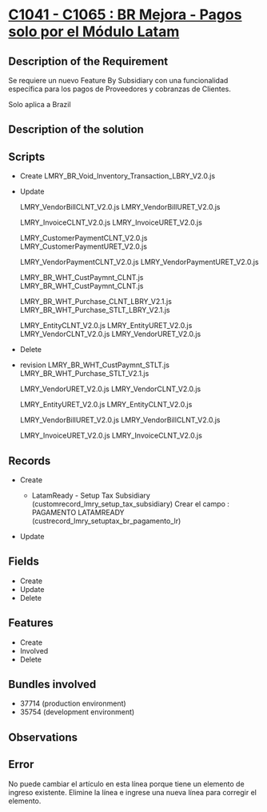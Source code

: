 # [C1041 - C1065 : BR Mejora - Pagos solo por el Módulo Latam](https://docs.google.com/document/d/1mIRbg0fRekUGNTjgBxUO1RAYA2cyMbtVToAnTI0m9uU/edit)


## Description of the Requirement

Se requiere un nuevo Feature By Subsidiary con una funcionalidad específica para los pagos de Proveedores y cobranzas de Clientes.

Solo aplica a Brazil

## Description of the solution


## Scripts
+ Create
    LMRY_BR_Void_Inventory_Transaction_LBRY_V2.0.js

+ Update

    LMRY_VendorBillCLNT_V2.0.js
    LMRY_VendorBillURET_V2.0.js

    LMRY_InvoiceCLNT_V2.0.js
    LMRY_InvoiceURET_V2.0.js

    LMRY_CustomerPaymentCLNT_V2.0.js
    LMRY_CustomerPaymentURET_V2.0.js


    LMRY_VendorPaymentCLNT_V2.0.js
    LMRY_VendorPaymentURET_V2.0.js

    LMRY_BR_WHT_CustPaymnt_CLNT.js
    LMRY_BR_WHT_CustPaymnt_CLNT.js

    LMRY_BR_WHT_Purchase_CLNT_LBRY_V2.1.js
    LMRY_BR_WHT_Purchase_STLT_LBRY_V2.1.js

    LMRY_EntityCLNT_V2.0.js
    LMRY_EntityURET_V2.0.js
    LMRY_VendorCLNT_V2.0.js
    LMRY_VendorURET_V2.0.js
    

    
+ Delete

+ revision
    LMRY_BR_WHT_CustPaymnt_STLT.js
    LMRY_BR_WHT_Purchase_STLT_V2.1.js

    LMRY_VendorURET_V2.0.js
    LMRY_VendorCLNT_V2.0.js

    LMRY_EntityURET_V2.0.js
    LMRY_EntityCLNT_V2.0.js

    LMRY_VendorBillURET_V2.0.js
    LMRY_VendorBillCLNT_V2.0.js

    LMRY_InvoiceURET_V2.0.js
    LMRY_InvoiceCLNT_V2.0.js

## Records
+ Create
    + LatamReady - Setup Tax Subsidiary (customrecord_lmry_setup_tax_subsidiary)
    Crear el campo : PAGAMENTO LATAMREADY (custrecord_lmry_setuptax_br_pagamento_lr)
        
+ Update
    

## Fields
+ Create
+ Update 
+ Delete

## Features
+ Create
+ Involved
+ Delete

## Bundles involved
+ 37714 (production environment)
+ 35754 (development environment)

## Observations
 

## Error
No puede cambiar el artículo en esta línea porque tiene un elemento de ingreso existente. Elimine la línea e ingrese una nueva línea para corregir el elemento.























